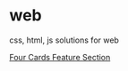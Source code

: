 # web
css, html, js solutions for web

<a href="https://syr1ken.github.io/web/fourCardFeaturesSection/"> Four Cards Feature Section </a>
